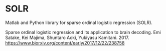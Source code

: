 # SOLR
Matlab and Python library for sparse ordinal logistic regression (SOLR).


Sparse ordinal logistic regression and its application to brain decoding.
Emi Satake, Kei Majima, Shuntaro Aoki, Yukiyasu Kamitani. 2017.
https://www.biorxiv.org/content/early/2017/12/22/238758
